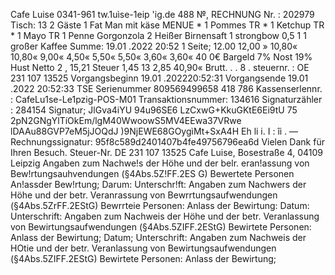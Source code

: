 Cafe Luise 0341-961 tw.1uìse-1eip 'ig.de 488 №, RECHNUNG Nr. : 202979 Tisch: 13 2 Gäste 1 Fat Man mit käse MENUE * 1 Pommes TR * 1 Ketchup TR * 1 Mayo TR 1 Penne Gorgonzola 2 Heißer Birnensaft 1 strongbow 0,5 1 1 großer Kaffee Summe: 19.01 .2022 20:52 1 Seite; 12.00 12,00 » 10,80« 10,80« 9,00« 4,50« 5,50« 5,50« 3,60« 3,60« 40 0€ Bargeld 7% Nost 19% Hust Netto 2 , 15,21 Steuer 1,45 13 2,85 40,90« Brutt. . . 8 . steuernr. : OE 231 107 13525 Vorgangsbeginn 19.01 .202220:52:31 Vorgangsende 19.01 .2022 20:52:33 TSE Serienummer 809569499658 418 786 Kassenserlennr. : CafeLu1se-Le1pzig-POS-M01 Transaktionsnummer: 134616 Signaturzähler : 284154 Signatur; JlGva4iYU 94u96SE6 LzCxwG+KkuGKtE6Ei9tU 75 2pN2GNgYlTíOkEm/lgM40WwoowS5MV4EEwa37VRwe lDAAu88GVP7eM5jJOQdJ )9NjEWE68GOygìMt+SxA4H Eh li i. I : îi . — Rechnungssignatur: 95f8c589d2401407b4fe49756796ea6d Vielen Dank für Ihren Besuch. Steuer-Nr. DE 231 107 13525 Cafe Luise, Bosestraße 4, 04109 Leipzig Angaben zum Nachwe!s der Höhe und der belr. eran!assung von Bew!rtungsauhvendungen (§4Abs.5Z!FF.2ES G) Bewertete Personen An!assder Bew!rtung; Darum: Unterschr!ft: Angaben zum Nachwers der Höhe und der betr. Veranrassung von Bewrrtungsaufwendungen (§4Abs.5ZrFF.2EStG) Bewrrteie Personen: Anlass der Bewirtung: Datum: Unterschrift: Angaben zum Nachweis der Höhe und der betr. Veranlassung von Bewirtungsaufwendungen (§4Abs.5ZIFF.2EStG) Bewirtete Personen: Anlass der Bewirtung; Datum; Unterschrift: Angaben zum Nachweis der HOtie und der betr. Veranlassung von Bewirtungsaufwendungen (§4Abs.5ZIFF.2EStG) Bewirtete Personen: Anlass der Bewirtung;